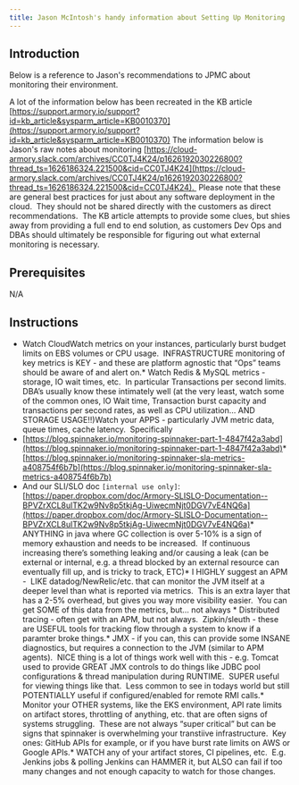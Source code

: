 ```yaml
---
title: Jason McIntosh's handy information about Setting Up Monitoring
---
```


## Introduction
Below is a reference to Jason's recommendations to JPMC about monitoring their environment. 

A lot of the information below has been recreated in the KB article 
[https://support.armory.io/support?id=kb_article&sysparm_article=KB0010370](https://support.armory.io/support?id=kb_article&sysparm_article=KB0010370)
The information below is Jason's raw notes about monitoring [https://cloud-armory.slack.com/archives/CC0TJ4K24/p1626192030226800?thread_ts=1626186324.221500&cid=CC0TJ4K24](https://cloud-armory.slack.com/archives/CC0TJ4K24/p1626192030226800?thread_ts=1626186324.221500&cid=CC0TJ4K24).  Please note that these are general best practices for just about any software deployment in the cloud.  They should not be shared directly with the customers as direct recommendations.  The KB article attempts to provide some clues, but shies away from providing a full end to end solution, as customers Dev Ops and DBAs should ultimately be responsible for figuring out what external monitoring is necessary.  

## Prerequisites
N/A

## Instructions
* Watch CloudWatch metrics on your instances, particularly burst budget limits on EBS volumes or CPU usage.  INFRASTRUCTURE monitoring of key metrics is KEY - and these are platform agnostic that “Ops” teams should be aware of and alert on.* Watch Redis & MySQL metrics - storage, IO wait times, etc.  In particular Transactions per second limits.  DBA’s usually know these intimately well (at the very least, watch some of the common ones, IO Wait time, Transaction burst capacity and transactions per second rates, as well as CPU utilization… AND STORAGE USAGE!!)Watch your APPS - particularly JVM metric data, queue times, cache latency.  Specifically 
* [https://blog.spinnaker.io/monitoring-spinnaker-part-1-4847f42a3abd](https://blog.spinnaker.io/monitoring-spinnaker-part-1-4847f42a3abd)* [https://blog.spinnaker.io/monitoring-spinnaker-sla-metrics-a408754f6b7b](https://blog.spinnaker.io/monitoring-spinnaker-sla-metrics-a408754f6b7b)
* And our SLI/SLO doc ```[internal use only]```: [https://paper.dropbox.com/doc/Armory-SLISLO-Documentation--BPVZrXCL8ulTK2w9Nv8p5tkjAg-UiwecmNjt0DGV7vE4NQ6a](https://paper.dropbox.com/doc/Armory-SLISLO-Documentation--BPVZrXCL8ulTK2w9Nv8p5tkjAg-UiwecmNjt0DGV7vE4NQ6a)* ANYTHING in java where GC collection is over 5-10% is a sign of memory exhaustion and needs to be increased.  If continuous increasing there’s something leaking and/or causing a leak (can be external or internal, e.g. a thread blocked by an external resource can eventually fill up, and is tricky to track, ETC)* I HIGHLY suggest an APM -  LIKE datadog/NewRelic/etc. that can monitor the JVM itself at a deeper level than what is reported via metrics.  This is an extra layer that has a 2-5% overhead, but gives you way more visibility easier.  You can get SOME of this data from the metrics, but… not always * Distributed tracing - often get with an APM, but not always.  Zipkin/sleuth - these are USEFUL tools for tracking flow through a system to know if a paramter broke things.* JMX - if you can, this can provide some INSANE diagnostics, but requires a connection to the JVM (similar to APM agents).  NICE thing is a lot of things work well with this - e.g. Tomcat used to provide GREAT JMX controls to do things like JDBC pool configurations & thread manipulation during RUNTIME.  SUPER useful for viewing things like that.  Less common to see in todays world but still POTENTIALLY useful if configured/enabled for remote RMI calls.* Monitor your OTHER systems, like the EKS environment, API rate limits on artifact stores, throttling of anything, etc. that are often signs of systems struggling.  These are not always “super critical” but can be signs that spinnaker is overwhelming your transtiive infrastructure.  Key ones: GitHub APIs for example, or if you have burst rate limits on AWS or Google APIs.* WATCH any of your artifact stores, CI pipelines, etc.  E.g. Jenkins jobs & polling Jenkins can HAMMER it, but ALSO can fail if too many changes and not enough capacity to watch for those changes.

